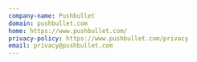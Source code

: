```yaml
---
company-name: Pushbullet
domain: pushbullet.com
home: https://www.pushbullet.com/
privacy-policy: https://www.pushbullet.com/privacy
email: privacy@pushbullet.com
---
```




